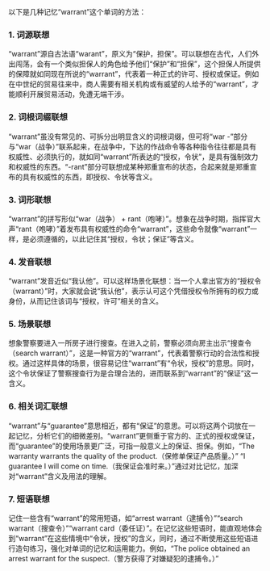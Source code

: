 以下是几种记忆“warrant”这个单词的方法：

### 1. 词源联想
“warrant”源自古法语“warant”，原义为“保护，担保”。可以联想在古代，人们外出闯荡，会有一个类似担保人的角色给予他们“保护”和“担保”，这个担保人所提供的保障就如同现在所说的“warrant”，代表着一种正式的许可、授权或保证。例如在中世纪的贸易往来中，商人需要有相关机构或有威望的人给予的“warrant”，才能顺利开展贸易活动，免遭无端干涉。 

### 2. 词根词缀联想
“warrant”虽没有常见的、可拆分出明显含义的词根词缀，但可将“war -”部分与“war（战争）”联系起来，在战争中，下达的作战命令等各种指令往往都是具有权威性、必须执行的，就如同“warrant”所表达的“授权，令状”，是具有强制效力和权威性的东西。“-rant”部分可联想成某种郑重宣布的状态，合起来就是郑重宣布的具有权威性的东西，即授权、令状等含义。

### 3. 词形联想
“warrant”的拼写形似“war（战争） + rant（咆哮）”。想象在战争时期，指挥官大声“rant（咆哮）”着发布具有权威性的命令“warrant”，这些命令就像“warrant”一样，是必须遵循的，以此记住其“授权，令状；保证”等含义。 

### 4. 发音联想
“warrant”发音近似“我认他”。可以这样场景化联想：当一个人拿出官方的“授权令（warrant）”时，大家就会说“我认他”，表示认可这个凭借授权令所拥有的权力或身份，从而记住该词与“授权，许可”相关的含义。 

### 5. 场景联想
想象警察要进入一所房子进行搜查。在进入之前，警察必须向房主出示“搜查令（search warrant）”，这是一种官方的“warrant”，代表着警察行动的合法性和授权。通过这样具体的场景，很容易记住“warrant”有“令状，授权”的意思。同时，这个令状保证了警察搜查行为是合理合法的，进而联系到“warrant”的“保证”这一含义。 

### 6. 相关词汇联想
“warrant”与“guarantee”意思相近，都有“保证”的意思。可以将这两个词放在一起记忆，分析它们的细微差别。“warrant”更侧重于官方的、正式的授权或保证，而“guarantee”的使用场景更广泛，可指一般意义上的保证、担保。例如，“The warranty warrants the quality of the product.（保修单保证产品质量。）”  “I guarantee I will come on time.（我保证会准时来。）”通过对比记忆，加深对“warrant”含义及用法的理解。 

### 7. 短语联想
记住一些含有“warrant”的常用短语，如“arrest warrant（逮捕令）”“search warrant（搜查令）”“warrant card（委任证）”。在记忆这些短语时，能直观地体会到“warrant”在这些情境中“令状，授权”的含义，同时，通过不断使用这些短语进行造句练习，强化对单词的记忆和运用能力。例如，“The police obtained an arrest warrant for the suspect.（警方获得了对嫌疑犯的逮捕令。）” 